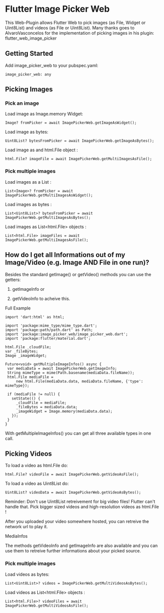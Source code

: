 # Flutter Image Picker Web

This Web-Plugin allows Flutter Web to pick images (as File, Widget or Uint8List) and videos (as File or Uint8List). Many thanks goes to AlvaroVasconcelos for the implementation of picking images in his plugin: flutter_web_image_picker

## Getting Started

Add image_picker_web to your pubspec.yaml:

   ```
   image_picker_web: any
   ```

## Picking Images

### Pick an image

Load image as Image.memory Widget:

   ```
   Image? fromPicker = await ImagePickerWeb.getImageAsWidget();
   ```

Load image as bytes:

   ```
   Uint8List? bytesFromPicker = await ImagePickerWeb.getImageAsBytes();
   ```

Load image as and html.File object :

   ```
   html.File? imageFile = await ImagePickerWeb.getMultiImagesAsFile();
   ```

### Pick multiple images

Load images as a List<Image> :

   ```
   List<Image>? fromPicker = await ImagePickerWeb.getMultiImagesAsWidget();
   ```

Load images as bytes :

   ```
   List<Uint8List>? bytesFromPicker = await ImagePickerWeb.getMultiImagesAsBytes();
   ```

Load images as List<html.File> objects :

   ```
   List<html.File> imageFiles = await ImagePickerWeb.getMultiImagesAsFile();
   ```

## How do I get all Informations out of my Image/Video (e.g. Image AND File in one run)?

Besides the standard getImage() or getVideo() methods you can use the getters:

1. getImageInfo or

2. getVideoInfo to acheive this.

Full Example

   ```
   import 'dart:html' as html;
 
import 'package:mime_type/mime_type.dart';
import 'package:path/path.dart' as Path;
import 'package:image_picker_web/image_picker_web.dart';
import 'package:flutter/material.dart';

 html.File _cloudFile;
 var _fileBytes;
 Image _imageWidget;
 
 Future<void> getMultipleImageInfos() async {
    var mediaData = await ImagePickerWeb.getImageInfo;
    String mimeType = mime(Path.basename(mediaData.fileName));
    html.File mediaFile =
        new html.File(mediaData.data, mediaData.fileName, {'type': mimeType});

    if (mediaFile != null) {
      setState(() {
        _cloudFile = mediaFile;
        _fileBytes = mediaData.data;
        _imageWidget = Image.memory(mediaData.data);
      });
    }
  }
   ```

With getMultipleImageInfos() you can get all three available types in one call.

## Picking Videos

To load a video as html.File do:

   ```
   html.File? videoFile = await ImagePickerWeb.getVideoAsFile();
   ```

To load a video as Uint8List do:

   ```
   Uint8List? videoData = await ImagePickerWeb.getVideoAsBytes();
   ```

Reminder: Don't use Uint8List retreivement for big video files! Flutter can't handle that. Pick bigger sized videos and high-resolution videos as html.File !

After you uploaded your video somewhere hosted, you can retreive the network url to play it.

MediaInfos

The methods getVideoInfo and getImageInfo are also available and you can use them to retreive further informations about your picked source.

### Pick multiple images

Load videos as bytes:

   ```
   List<Uint8List>? videos = ImagePickerWeb.getMultiVideosAsBytes();
   ```

Load videos as List<html.File> objects :

   ```
   List<html.File>? videoFiles = await ImagePickerWeb.getMultiVideosAsFile();
   ```



